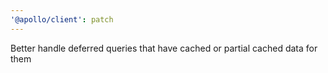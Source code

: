 ```yaml
---
'@apollo/client': patch
---
```


Better handle deferred queries that have cached or partial cached data for them
